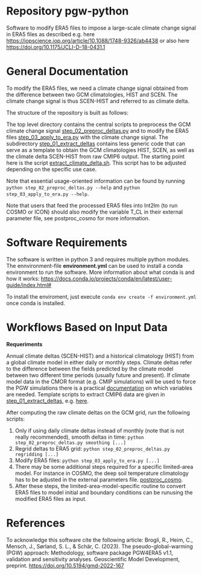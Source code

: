 # Repository pgw-python

Software to modify ERA5 files to impose a large-scale climate change signal in ERA5 files 
as described e.g. here https://iopscience.iop.org/article/10.1088/1748-9326/ab4438 or also
here https://doi.org/10.1175/JCLI-D-18-0431.1

# General Documentation
To modify the ERA5 files, we need a climate change signal obtained from the difference between two GCM climatologies, HIST and SCEN. The climate change signal is thus SCEN-HIST and referred to as climate delta.

The structure of the repository is built as follows:

The top level directory contains the central scripts to preprocess the GCM climate change signal [step_02_preproc_deltas.py](/step_02_preproc_deltas.py) and to modify the ERA5 files [step_03_apply_to_era.py](/step_03_apply_to_era.py) with the climate change signal.
The subdirectory [step_01_extract_deltas](/step_01_extract_deltas/) contains less generic code that can serve as a template to obtain the GCM climatologies HIST, SCEN, as well as the climate delta SCEN-HIST from raw CMIP6 output. The starting point here is the script [extract_climate_delta.sh](/step_01_extract_deltas/extract_climate_delta.sh). This script has to be adjusted depending on the specific use case.

Note that essential usage-oriented information can be found by running `python step_02_preproc_deltas.py --help` and `python step_03_apply_to_era.py --help`.

Note that users that feed the processed ERA5 files into Int2lm (to run COSMO or ICON) should also modify the variable T_CL in their external parameter file, see postproc_cosmo for more information.

# Software Requirements

The software is written in python 3 and requires multiple python modules. The ennvironment-file **environment.yml** can be used to install a conda environment to run the software. More information about what conda is and how it works: https://docs.conda.io/projects/conda/en/latest/user-guide/index.html#

To install the enviroment, just execute `conda env create -f environment.yml` once conda is installed. 

# Workflows Based on Input Data

**Requeriments**

Annual climate deltas (SCEN-HIST) and a historical climatology (HIST) from a global climate model in either daily or monthly steps.
Climate deltas refer to the difference between the fields predicted by the climate model between two different time periods (usually future and present). If climate model data in the CMOR format (e.g. CMIP simulations) will be used to force the PGW simulations there is a practical [documentation](/Documentations/README_CMOR.md) on which variables are needed.
Template scripts to extract CMIP6 data are given in [step_01_extract_deltas](/step_01_extract_deltas/), e.g. [here](/step_01_extract_deltas/extract_climate_delta.sh).

After computing the raw climate deltas on the GCM grid, run the following scripts:
1) Only if using daily climate deltas instead of monthly (note that is not really recommended), smooth deltas in time: `python step_02_preproc_deltas.py smoothing [...]`
2) Regrid deltas to ERA5 grid: `python step_02_preproc_deltas.py regridding [...]`
3) Modify ERA5 files: `python step_03_apply_to_era.py [...]`
4) There may be some additional steps required for a specific limited-area model. For instance in COSMO, the deep soil temperature climatology has to be adjusted in the external parameters file. [postproc_cosmo](/postproc_cosmo/). 
5) After these steps, the limited-area-model-specific routine to convert ERA5 files to model initial and boundary conditions can be runusing the modified ERA5 files as input.

# References
To acknowledge this software cite the following article: 
Brogli, R., Heim, C., Mensch, J., Sørland, S. L., & Schär, C. (2023). The pseudo-global-warming (PGW) approach: Methodology, software package PGW4ERA5 v1.1, validation and sensitivity analyses. Geoscientific Model Development, preprint. https://doi.org/10.5194/gmd-2022-167 
